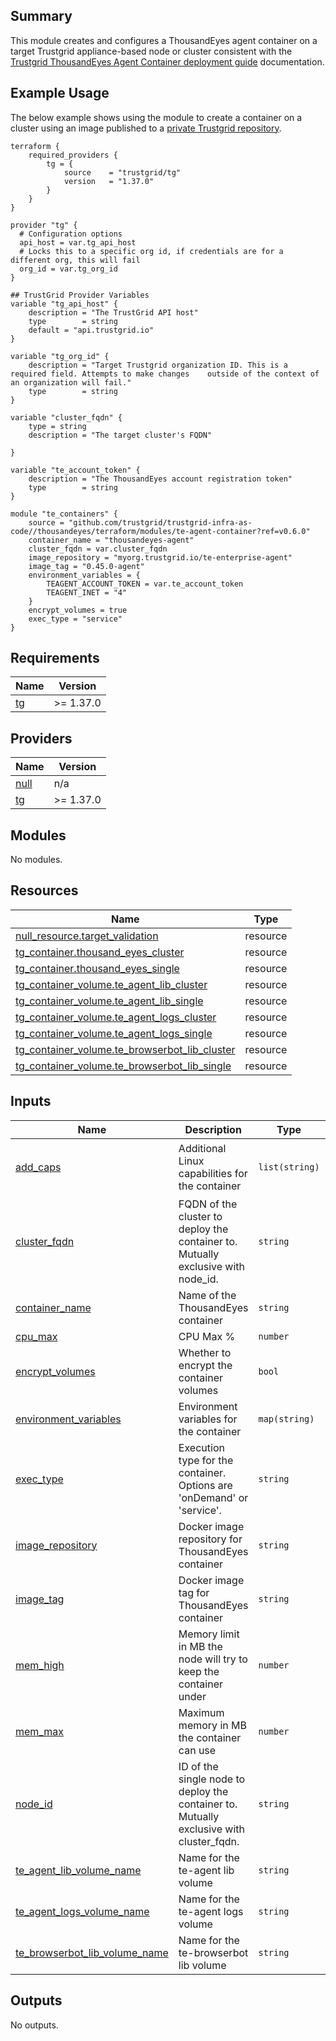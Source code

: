 ## Summary
This module creates and configures a ThousandEyes agent container on a target Trustgrid appliance-based node or cluster consistent with the [Trustgrid ThousandEyes Agent Container deployment guide](https://docs.trustgrid.io/tutorials/containers/thousand-eyes/) documentation.
## Example Usage
The below example shows using the module to create a container on a cluster using an image published to a [private Trustgrid repository](https://docs.trustgrid.io/docs/repositories/). 
```hcl
terraform {
    required_providers {
        tg = {
            source    = "trustgrid/tg"
            version   = "1.37.0"
        }
    }
}

provider "tg" {
  # Configuration options
  api_host = var.tg_api_host
  # Locks this to a specific org id, if credentials are for a different org, this will fail
  org_id = var.tg_org_id
}

## TrustGrid Provider Variables
variable "tg_api_host" {
    description = "The TrustGrid API host"
    type        = string
    default = "api.trustgrid.io"
}

variable "tg_org_id" {
    description = "Target Trustgrid organization ID. This is a required field. Attempts to make changes    outside of the context of an organization will fail."
    type        = string  
}

variable "cluster_fqdn" {
    type = string
    description = "The target cluster's FQDN"
  
}

variable "te_account_token" {
    description = "The ThousandEyes account registration token"
    type        = string
}

module "te_containers" {
    source = "github.com/trustgrid/trustgrid-infra-as-code//thousandeyes/terraform/modules/te-agent-container?ref=v0.6.0"
    container_name = "thousandeyes-agent"
    cluster_fqdn = var.cluster_fqdn
    image_repository = "myorg.trustgrid.io/te-enterprise-agent"
    image_tag = "0.45.0-agent"
    environment_variables = {
        TEAGENT_ACCOUNT_TOKEN = var.te_account_token
        TEAGENT_INET = "4"
    }
    encrypt_volumes = true
    exec_type = "service"  
}
```

<!-- BEGIN_TF_DOCS -->
## Requirements

| Name | Version |
|------|---------|
| <a name="requirement_tg"></a> [tg](#requirement\_tg) | >= 1.37.0 |

## Providers

| Name | Version |
|------|---------|
| <a name="provider_null"></a> [null](#provider\_null) | n/a |
| <a name="provider_tg"></a> [tg](#provider\_tg) | >= 1.37.0 |

## Modules

No modules.

## Resources

| Name | Type |
|------|------|
| [null_resource.target_validation](https://registry.terraform.io/providers/hashicorp/null/latest/docs/resources/resource) | resource |
| [tg_container.thousand_eyes_cluster](https://registry.terraform.io/providers/trustgrid/tg/latest/docs/resources/container) | resource |
| [tg_container.thousand_eyes_single](https://registry.terraform.io/providers/trustgrid/tg/latest/docs/resources/container) | resource |
| [tg_container_volume.te_agent_lib_cluster](https://registry.terraform.io/providers/trustgrid/tg/latest/docs/resources/container_volume) | resource |
| [tg_container_volume.te_agent_lib_single](https://registry.terraform.io/providers/trustgrid/tg/latest/docs/resources/container_volume) | resource |
| [tg_container_volume.te_agent_logs_cluster](https://registry.terraform.io/providers/trustgrid/tg/latest/docs/resources/container_volume) | resource |
| [tg_container_volume.te_agent_logs_single](https://registry.terraform.io/providers/trustgrid/tg/latest/docs/resources/container_volume) | resource |
| [tg_container_volume.te_browserbot_lib_cluster](https://registry.terraform.io/providers/trustgrid/tg/latest/docs/resources/container_volume) | resource |
| [tg_container_volume.te_browserbot_lib_single](https://registry.terraform.io/providers/trustgrid/tg/latest/docs/resources/container_volume) | resource |

## Inputs

| Name | Description | Type | Default | Required |
|------|-------------|------|---------|:--------:|
| <a name="input_add_caps"></a> [add\_caps](#input\_add\_caps) | Additional Linux capabilities for the container | `list(string)` | <pre>[<br/>  "NET_ADMIN",<br/>  "SYS_ADMIN"<br/>]</pre> | no |
| <a name="input_cluster_fqdn"></a> [cluster\_fqdn](#input\_cluster\_fqdn) | FQDN of the cluster to deploy the container to. Mutually exclusive with node\_id. | `string` | `null` | no |
| <a name="input_container_name"></a> [container\_name](#input\_container\_name) | Name of the ThousandEyes container | `string` | n/a | yes |
| <a name="input_cpu_max"></a> [cpu\_max](#input\_cpu\_max) | CPU Max % | `number` | `40` | no |
| <a name="input_encrypt_volumes"></a> [encrypt\_volumes](#input\_encrypt\_volumes) | Whether to encrypt the container volumes | `bool` | `false` | no |
| <a name="input_environment_variables"></a> [environment\_variables](#input\_environment\_variables) | Environment variables for the container | `map(string)` | `{}` | no |
| <a name="input_exec_type"></a> [exec\_type](#input\_exec\_type) | Execution type for the container. Options are 'onDemand' or 'service'. | `string` | `"onDemand"` | no |
| <a name="input_image_repository"></a> [image\_repository](#input\_image\_repository) | Docker image repository for ThousandEyes container | `string` | `"hub.docker.com/thousandeyes/enterprise-agent"` | no |
| <a name="input_image_tag"></a> [image\_tag](#input\_image\_tag) | Docker image tag for ThousandEyes container | `string` | `"latest"` | no |
| <a name="input_mem_high"></a> [mem\_high](#input\_mem\_high) | Memory limit in MB the node will try to keep the container under | `number` | `1024` | no |
| <a name="input_mem_max"></a> [mem\_max](#input\_mem\_max) | Maximum memory in MB the container can use | `number` | `1536` | no |
| <a name="input_node_id"></a> [node\_id](#input\_node\_id) | ID of the single node to deploy the container to. Mutually exclusive with cluster\_fqdn. | `string` | `null` | no |
| <a name="input_te_agent_lib_volume_name"></a> [te\_agent\_lib\_volume\_name](#input\_te\_agent\_lib\_volume\_name) | Name for the te-agent lib volume | `string` | `"te-agent-lib"` | no |
| <a name="input_te_agent_logs_volume_name"></a> [te\_agent\_logs\_volume\_name](#input\_te\_agent\_logs\_volume\_name) | Name for the te-agent logs volume | `string` | `"te-agent-logs"` | no |
| <a name="input_te_browserbot_lib_volume_name"></a> [te\_browserbot\_lib\_volume\_name](#input\_te\_browserbot\_lib\_volume\_name) | Name for the te-browserbot lib volume | `string` | `"te-browserbot-lib"` | no |

## Outputs

No outputs.
<!-- END_TF_DOCS -->